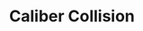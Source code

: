 ---
title: "Caliber Collision"
url: /tempe/caliber-collision-east-curry-road/
shop: Autowerkstatt
---